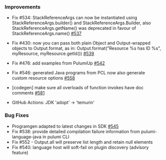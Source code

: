 ### Improvements

- Fix #534: StackReferenceArgs can now be instantiated using StackReferenceArgs.builder() and StackReferenceArgs.Builder, 
  also StackReferenceArgs.getName() was deprecated in favour of StackReferenceArgs.name()
[#537](https://github.com/pulumi/pulumi-java/pull/537)
- Fix #430: now you can pass both plain Object and Output-wrapped objects to Output.format, as in: Output.format("Resource %s has ID %s", myResource, myResource.getId())
[#539](https://github.com/pulumi/pulumi-java/pull/539)
- Fix #476: add examples from PulumiUp
[#542](https://github.com/pulumi/pulumi-java/pull/542)
- Fix #546: generated Java programs from PCL now also generate custom resource options
[#558](https://github.com/pulumi/pulumi-java/pull/558)
- [codegen] make sure all overloads of function invokes have doc comments
[#581](https://github.com/pulumi/pulumi-java/pull/581)

- GitHub Actions: JDK 'adopt' -> 'temurin'

### Bug Fixes

- Programgen adapted to latest changes in SDK
[#545](https://github.com/pulumi/pulumi-java/pull/545)
- Fix #538: provide detailed compilation failure information from pulumi-language-java in pulumi CLI
- Fix #552 - Output.all will preserve list length and retain null elements
- Fix #540: language host will soft-fail on plugin discovery (advisory feature)